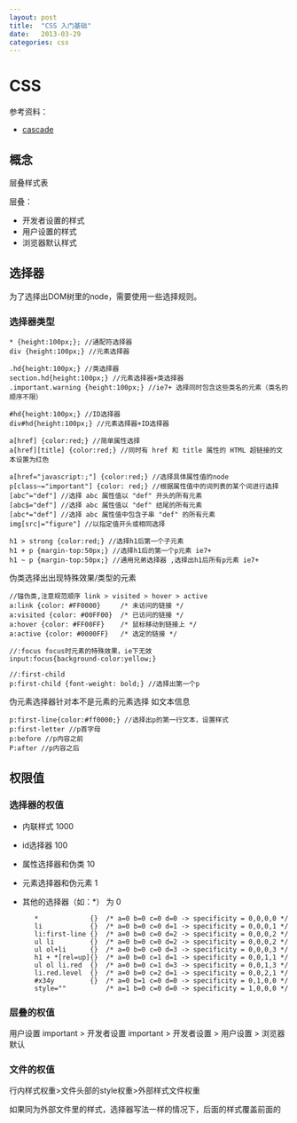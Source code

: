 ```yaml
---
layout: post
title:  "CSS 入门基础"
date:   2013-03-29
categories: css
---
```

# CSS

参考资料：

* [cascade](http://www.w3.org/TR/CSS21/cascade.html) 

## 概念

层叠样式表

层叠：

* 开发者设置的样式
* 用户设置的样式
* 浏览器默认样式

## 选择器

为了选择出DOM树里的node，需要使用一些选择规则。

### 选择器类型

	* {height:100px;}; //通配符选择器
	div {height:100px;} //元素选择器

	.hd{height:100px;} //类选择器
	section.hd{height:100px;} //元素选择器+类选择器
	.important.warning {height:100px;} //ie7+ 选择同时包含这些类名的元素（类名的顺序不限）

	#hd{height:100px;} //ID选择器
	div#hd{height:100px;} //元素选择器+ID选择器
	
	a[href] {color:red;} //简单属性选择
	a[href][title] {color:red;} //同时有 href 和 title 属性的 HTML 超链接的文本设置为红色

	a[href="javascript:;"] {color:red;} //选择具体属性值的node
	p[class~="important"] {color: red;} //根据属性值中的词列表的某个词进行选择
	[abc^="def"] //选择 abc 属性值以 "def" 开头的所有元素
	[abc$="def"] //选择 abc 属性值以 "def" 结尾的所有元素
	[abc*="def"] //选择 abc 属性值中包含子串 "def" 的所有元素
	img[src|="figure"] //以指定值开头或相同选择

	h1 > strong {color:red;} //选择h1后第一个子元素
	h1 + p {margin-top:50px;} //选择h1后的第一个p元素 ie7+
	h1 ~ p {margin-top:50px;} //通用兄弟选择器 ,选择出h1后所有p元素 ie7+

伪类选择出出现特殊效果/类型的元素

	//锚伪类,注意规范顺序 link > visited > hover > active
	a:link {color: #FF0000}		/* 未访问的链接 */
	a:visited {color: #00FF00}	/* 已访问的链接 */
	a:hover {color: #FF00FF}	/* 鼠标移动到链接上 */
	a:active {color: #0000FF}	/* 选定的链接 */

	//:focus focus时元素的特殊效果，ie下无效
	input:focus{background-color:yellow;}
	
	//:first-child 
	p:first-child {font-weight: bold;} //选择出第一个p

伪元素选择器针对本不是元素的元素选择 如文本信息

	p:first-line{color:#ff0000;} //选择出p的第一行文本，设置样式
	p:first-letter //p首字母
	p:before //p内容之前
	P:after //p内容之后

## 权限值

### 选择器的权值

* 内联样式 1000
* id选择器 100
* 属性选择器和伪类 10
* 元素选择器和伪元素 1
* 其他的选择器（如：*） 为 0

		 *             {}  /* a=0 b=0 c=0 d=0 -> specificity = 0,0,0,0 */
		 li            {}  /* a=0 b=0 c=0 d=1 -> specificity = 0,0,0,1 */
		 li:first-line {}  /* a=0 b=0 c=0 d=2 -> specificity = 0,0,0,2 */
		 ul li         {}  /* a=0 b=0 c=0 d=2 -> specificity = 0,0,0,2 */
		 ul ol+li      {}  /* a=0 b=0 c=0 d=3 -> specificity = 0,0,0,3 */
		 h1 + *[rel=up]{}  /* a=0 b=0 c=1 d=1 -> specificity = 0,0,1,1 */
		 ul ol li.red  {}  /* a=0 b=0 c=1 d=3 -> specificity = 0,0,1,3 */
		 li.red.level  {}  /* a=0 b=0 c=2 d=1 -> specificity = 0,0,2,1 */
		 #x34y         {}  /* a=0 b=1 c=0 d=0 -> specificity = 0,1,0,0 */
		 style=""          /* a=1 b=0 c=0 d=0 -> specificity = 1,0,0,0 */

### 层叠的权值

用户设置 important > 开发者设置 important > 开发者设置 > 用户设置 > 浏览器默认

### 文件的权值

行内样式权重>文件头部的style权重>外部样式文件权重

如果同为外部文件里的样式，选择器写法一样的情况下，后面的样式覆盖前面的